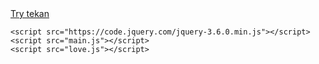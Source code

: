 <!DOCTYPE html>
<html lang="en">
<head>
    <meta charset="UTF-8">
    <meta name="viewport" content="width=device-width, initial-scale=1.0">
    <title>Suprise</title>
    <link rel="stylesheet" href="love.css">
    <link rel="stylesheet" href="main.css">
<div class="wallpaper"></div>
    <div class="content">
    </div>
</head>
<body>
    <div class="bg_heart">
        <div class="message"></div>
        <a href="love.html" class="next-button">Try tekan</a>
    </div>

    <script src="https://code.jquery.com/jquery-3.6.0.min.js"></script>
    <script src="main.js"></script>
    <script src="love.js"></script>
<script>
    function setupMusic() {
        const music = document.getElementById('backgroundMusic');
        
        const isMusicPlaying = localStorage.getItem('musicPlaying') === 'true';
        const musicCurrentTime = localStorage.getItem('musicCurrentTime') || 0;

        if (isMusicPlaying) {
            music.currentTime = parseFloat(musicCurrentTime);
        }

        music.addEventListener('play', () => {
            localStorage.setItem('musicPlaying', 'true');
        });

        music.addEventListener('pause', () => {
            localStorage.setItem('musicPlaying', 'false');
        });

        setInterval(() => {
            localStorage.setItem('musicCurrentTime', music.currentTime);
        }, 1000);

        document.addEventListener('click', function startMusic() {
            music.play().catch(error => {
                console.log('Autoplay prevented', error);
            });
            document.removeEventListener('click', startMusic);
        });
    }

        document.addEventListener('DOMContentLoaded', setupMusic);
</script>

<audio id="backgroundMusic" loop>
    <source src="blue.mp3" type="audio/mpeg">
    Your browser does not support the audio element.
</audio>
</body>
</html>
